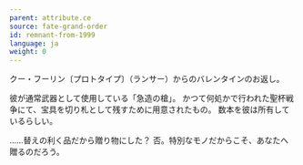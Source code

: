 ```yaml
---
parent: attribute.ce
source: fate-grand-order
id: remnant-from-1999
language: ja
weight: 0
---
```


クー・フーリン〔プロトタイプ〕（ランサー）からのバレンタインのお返し。

彼が通常武器として使用している「急造の槍」。
かつて何処かで行われた聖杯戦争にて、宝具を切り札として残すために用意されたもの。
数本を彼は所有しているらしい。

……替えの利く品だから贈り物にした？
否。特別なモノだからこそ、あなたへ贈るのだろう。
